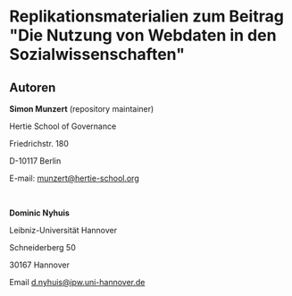 # Replikationsmaterialien zum Beitrag "Die Nutzung von Webdaten in den Sozialwissenschaften"



## Autoren

**Simon Munzert** (repository maintainer)

Hertie School of Governance

Friedrichstr. 180

D-10117 Berlin

E-mail: munzert@hertie-school.org

<br>

**Dominic Nyhuis**

Leibniz-Universität Hannover

Schneiderberg 50

30167 Hannover 

Email d.nyhuis@ipw.uni-hannover.de

